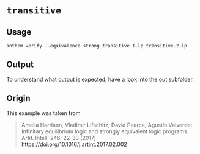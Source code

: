 # `transitive`

## Usage
```
anthem verify --equivalence strong transitive.1.lp transitive.2.lp
```

## Output
To understand what output is expected, have a look into the [out](./out) subfolder.

## Origin
This example was taken from

> Amelia Harrison, Vladimir Lifschitz, David Pearce, Agustín Valverde:
> Infinitary equilibrium logic and strongly equivalent logic programs. Artif. Intell. 246: 22-33 (2017)
> https://doi.org/10.1016/j.artint.2017.02.002

